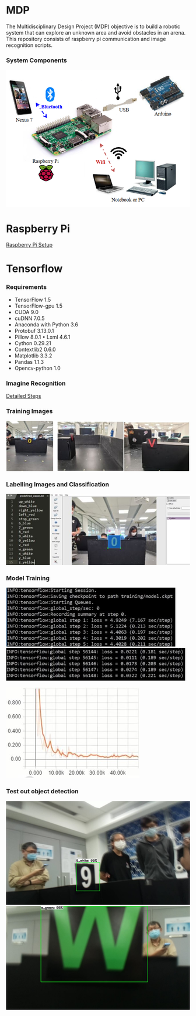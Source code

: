 ﻿# **MDP**
The Multidisciplinary Design Project (MDP) objective is to build a robotic system that can explore an unknown area and avoid obstacles in an arena. This repository consists of raspberry pi communication and image recognition scripts.

### System Components
![alt text](https://github.com/engyp/MDP/blob/master/Documentation/rpi%20diagram.png)

# Raspberry Pi
[Raspberry Pi Setup](https://github.com/engyp/MDP/blob/master/Documentation/Setting%20up%20Raspberry%20Pi%20(Ver%202018a).pdf)


# Tensorflow

### Requirements

* TensorFlow 1.5
*	TensorFlow-gpu 1.5
*	CUDA 9.0
*	cuDNN 7.0.5
*	Anaconda with Python 3.6
*	Protobuf 3.13.0.1
*	Pillow 8.0.1	•	Lxml 4.6.1
*	Cython 0.29.21
*	Contextlib2 0.6.0
*	Matplotlib 3.3.2
*	Pandas 1.1.3
*	Opencv-python 1.0

### Imagine Recognition
[Detailed Steps](https://github.com/engyp/MDP/blob/master/Documentation/Rpi%20Wiki.docx)

### Training Images
![alt text](https://github.com/engyp/MDP/blob/master/Documentation/Training%20Samples.JPG)

### Labelling Images and Classification
![alt text](https://github.com/engyp/MDP/blob/master/Documentation/Labelling.JPG)

### Model Training
![alt text](https://github.com/engyp/MDP/blob/master/Documentation/model%20training%201.JPG)
![alt text](https://github.com/engyp/MDP/blob/master/Documentation/model%20training%202.JPG)





![alt text](https://github.com/engyp/MDP/blob/master/Documentation/model%20training%203.JPG)

### Test out object detection
![alt text](https://github.com/engyp/MDP/blob/master/Documentation/9_white.jpg)
![alt text](https://github.com/engyp/MDP/blob/master/Documentation/w_green.jpg)
